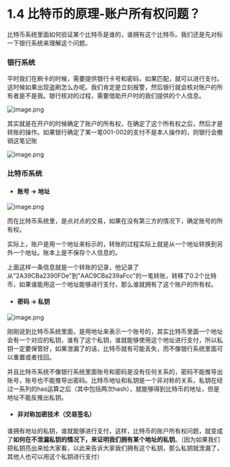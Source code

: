 # 1.4 比特币的原理-账户所有权问题？

比特币系统里面如何验证某个比特币是谁的，谁拥有这个比特币。我们还是先对标一下银行系统来理解这个问题。

### 银行系统
平时我们在刷卡的时候，需要提供银行卡号和密码，如果匹配，就可以进行支付。
这时候如果出现盗刷怎么办呢。我们肯定是立刻报警，然后银行就会核对账户的所有者是不是我。银行核对的过程，需要借助开户时的我们提供的个人信息。

![image.png](https://upload-images.jianshu.io/upload_images/7220971-5e6a315ef50c7346.png?imageMogr2/auto-orient/strip%7CimageView2/2/w/1240)

其实就是在开户的时候确定了账户的所有权，在确定了这个所有权之后，然后才是转账的操作。如果银行确定了某一笔001-002的支付不是本人操作的，则银行会撤销这笔记账

![image.png](https://upload-images.jianshu.io/upload_images/7220971-bb052b5bb3f7ddd6.png?imageMogr2/auto-orient/strip%7CimageView2/2/w/1240)

### 比特币系统

- #### 账号 -> 地址

![image.png](https://upload-images.jianshu.io/upload_images/7220971-cbf13ac91e3984fc.png?imageMogr2/auto-orient/strip%7CimageView2/2/w/1240)


而在比特币系统里，是点对点的交易，如果在没有第三方的情况下，确定账号的所有权。

实际上，账户是用一个地址来标示的，转账的过程实际上就是从一个地址转换到另外一个地址。账本上是不保存个人信息的。




上面这样一条信息就是一个转账的记录，他记录了从"2A39CBa2390FDe"到"AAC9CBa239aFcc"的一笔转账，转移了0.2个比特币，如果谁能用这一个地址能够进行支付，那么谁就拥有了这个账户的所有权。

- #### 密码 -> 私钥
![image.png](https://upload-images.jianshu.io/upload_images/7220971-6a1758b45dd68626.png?imageMogr2/auto-orient/strip%7CimageView2/2/w/1240)

刚刚说到比特币系统里面，是用地址来表示一个账号的，其实比特币里面一个地址会有一个对应的私钥，谁有了这个私钥，谁就能够使用这个地址进行支付，所以私钥一定要保管好，如果泄漏了的话，比特币就有可能丢失，而不像银行系统里面可以重置或者找回。

并且比特币系统不像银行系统里面账号和密码是没有任何关系的，密码不能推导出账号，账号也不能推导出密码。比特币地址和私钥是一个非对称的关系，私钥在经过一系列的has运算之后（其中包括两次hash），就能够得到比特币的地址，但是地址不能反推出私钥。

- #### 非对称加密技术（交易签名）

谁拥有地址的私钥，谁就能够进行支付，这样，比特币的账户所有权问题，就变成了**如何在不泄漏私钥的情况下，来证明我们拥有某个地址的私钥**。（因为如果我们把私钥亮出来给大家看，以此来告诉大家我们拥有这个私钥，那么私钥就泄漏了，其他人也可以用这个私钥进行支付）







